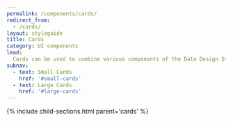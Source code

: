 ```yaml
---
permalink: /components/cards/
redirect_from:
  - /cards/
layout: styleguide
title: Cards
category: UI components
lead:
  Cards can be used to combine various components of the Data Design Standards.
subnav:
  - text: Small Cards
    href: '#small-cards'
  - text: Large Cards
    href: '#large-cards'
---
```

{% include child-sections.html parent='cards' %}